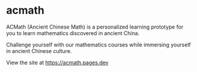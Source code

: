 # acmath
ACMath (Ancient Chinese Math) is a personalized learning prototype for you to learn mathematics discovered in ancient China.

Challenge yourself with our mathematics courses while immersing yourself in ancient Chinese culture.

View the site at https://acmath.pages.dev
